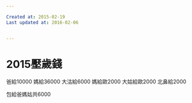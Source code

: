 ```yaml
---

Created at: 2015-02-19
Last updated at: 2016-02-06


---
```


# 2015壓歲錢


爸給10000
媽給36000
大沽給6000
媽給歐2000
大姑給歐2000
北鼻給2000

包給爸媽姑共6000

